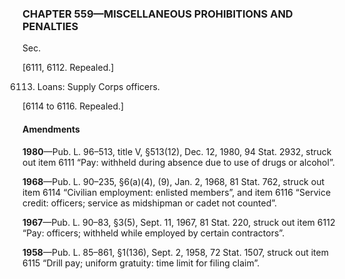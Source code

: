 ### **CHAPTER 559—MISCELLANEOUS PROHIBITIONS AND PENALTIES** ###

Sec.

[6111, 6112. Repealed.]

6113. Loans: Supply Corps officers.

[6114 to 6116. Repealed.]

#### Amendments ####

**1980**—Pub. L. 96–513, title V, §513(12), Dec. 12, 1980, 94 Stat. 2932, struck out item 6111 “Pay: withheld during absence due to use of drugs or alcohol”.

**1968**—Pub. L. 90–235, §6(a)(4), (9), Jan. 2, 1968, 81 Stat. 762, struck out item 6114 “Civilian employment: enlisted members”, and item 6116 “Service credit: officers; service as midshipman or cadet not counted”.

**1967**—Pub. L. 90–83, §3(5), Sept. 11, 1967, 81 Stat. 220, struck out item 6112 “Pay: officers; withheld while employed by certain contractors”.

**1958**—Pub. L. 85–861, §1(136), Sept. 2, 1958, 72 Stat. 1507, struck out item 6115 “Drill pay; uniform gratuity: time limit for filing claim”.